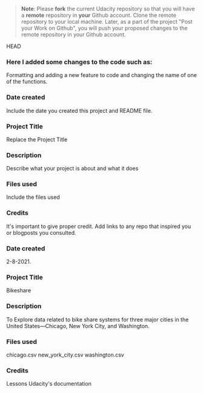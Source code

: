 >**Note**: Please **fork** the current Udacity repository so that you will have a **remote** repository in **your** Github account. Clone the remote repository to your local machine. Later, as a part of the project "Post your Work on Github", you will push your proposed changes to the remote repository in your Github account.

 HEAD
### Here I added some changes to the code such as:
Formatting and adding a new feature to code and changing the name of one of the functions.

### Date created
Include the date you created this project and README file.

### Project Title
Replace the Project Title

### Description
Describe what your project is about and what it does

### Files used
Include the files used

### Credits
It's important to give proper credit. Add links to any repo that inspired you or blogposts you consulted.

### Date created
2-8-2021.

### Project Title
Bikeshare

### Description
To Explore data related to bike share systems for three major cities in the United States—Chicago, New York City, and Washington.

### Files used
chicago.csv
new_york_city.csv
washington.csv

### Credits
Lessons Udacity's
 documentation
